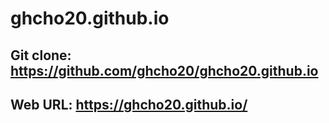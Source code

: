 # ghcho20.github.io
## Git clone: https://github.com/ghcho20/ghcho20.github.io
## Web URL: https://ghcho20.github.io/
